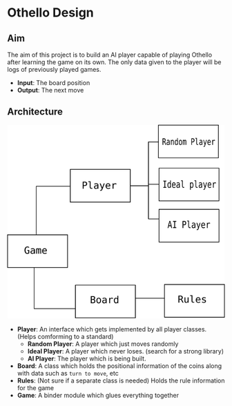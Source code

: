 # Othello Design

## Aim

The aim of this project is to build an AI player capable of playing Othello after learning the game on its own. The only data given to the player will be logs of previously played games.

* **Input**: The board position
* **Output**: The next move

## Architecture

![Othello Architecture](./res/architecture.svg?raw=true)

* **Player**: An interface which gets implemented by all player classes. (Helps comforming to a standard)
	- **Random Player**: A player which just moves randomly
	- **Ideal Player**: A player which never loses. (search for a strong library)
	- **AI Player**: The player which is being built.
* **Board**: A class which holds the positional information of the coins along with data such as `turn to move`, etc
* **Rules**: (Not sure if a separate class is needed) Holds the rule information for the game
* **Game**: A binder module which glues everything together
